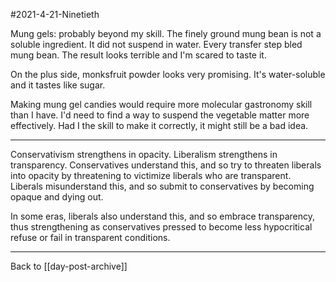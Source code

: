 #2021-4-21-Ninetieth

Mung gels: probably beyond my skill.  The finely ground mung bean is not a soluble ingredient.  It did not suspend in water.  Every transfer step bled mung bean.  The result looks terrible and I'm scared to taste it.

On the plus side, monksfruit powder looks very promising.  It's water-soluble and it tastes like sugar.

Making mung gel candies would require more molecular gastronomy skill than I have.  I'd need to find a way to suspend the vegetable matter more effectively.  Had I the skill to make it correctly, it might still be a bad idea.

---
Conservativism strengthens in opacity.  Liberalism strengthens in transparency.  Conservatives understand this, and so try to threaten liberals into opacity by threatening to victimize liberals who are transparent.  Liberals misunderstand this, and so submit to conservatives by becoming opaque and dying out.

In some eras, liberals also understand this, and so embrace transparency, thus strengthening as conservatives pressed to become less hypocritical refuse or fail in transparent conditions.

---
Back to [[day-post-archive]]